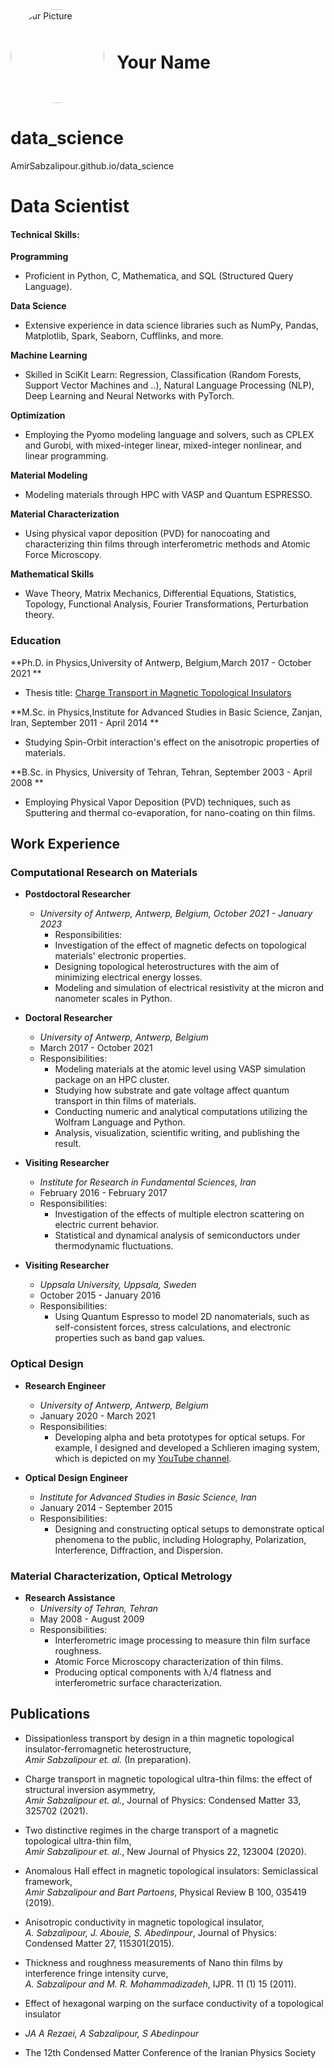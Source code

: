 <div style="display: flex; align-items: center;">
  <img src="your_picture.jpg" alt="Your Picture" width="150" height="150" style="border-radius: 50%; margin-right: 20px;">
  <h1>Your Name</h1>
</div>


# data_science
AmirSabzalipour.github.io/data_science

# Data Scientist

#### Technical Skills: 
**Programming**
- Proficient in Python, C, Mathematica, and SQL (Structured Query Language).
  
**Data Science**
- Extensive experience in data science libraries such as NumPy, Pandas, Matplotlib, Spark, Seaborn, Cufflinks, and more.
  
**Machine Learning**
- Skilled in SciKit Learn: Regression, Classification (Random Forests, Support Vector Machines and ..), Natural Language Processing (NLP), Deep Learning and Neural Networks with PyTorch.
  
**Optimization**
- Employing the Pyomo modeling language and solvers, such as CPLEX and Gurobi, with mixed-integer linear, mixed-integer nonlinear, and linear programming.

**Material Modeling**
- Modeling materials through HPC with VASP and Quantum ESPRESSO.

**Material Characterization**
- Using physical vapor deposition (PVD) for nanocoating and characterizing thin films through interferometric methods and Atomic Force Microscopy.

**Mathematical Skills**
- Wave Theory, Matrix Mechanics, Differential Equations, Statistics, Topology, Functional Analysis, Fourier Transformations, Perturbation theory.

### Education

**Ph.D. in Physics,University of Antwerp, Belgium,March 2017 - October 2021 **  

- Thesis title: [Charge Transport in Magnetic Topological Insulators](https://repository.uantwerpen.be/docstore/d:irua:8696)

**M.Sc. in Physics,Institute for Advanced Studies in Basic Science, Zanjan, Iran, September 2011 - April 2014 **  

- Studying Spin-Orbit interaction's effect on the anisotropic properties of materials.

**B.Sc. in Physics, University of Tehran, Tehran, September 2003 - April 2008 **  

- Employing Physical Vapor Deposition (PVD) techniques, such as Sputtering and thermal co-evaporation, for nano-coating on thin films.

## Work Experience

### Computational Research on Materials

- **Postdoctoral Researcher**
  - *University of Antwerp, Antwerp, Belgium, October 2021 - January 2023*
    - Responsibilities:
    - Investigation of the effect of magnetic defects on topological materials' electronic properties.
    - Designing topological heterostructures with the aim of minimizing electrical energy losses.
    - Modeling and simulation of electrical resistivity at the micron and nanometer scales in Python.

- **Doctoral Researcher**
  - *University of Antwerp, Antwerp, Belgium*
  - March 2017 - October 2021
  - Responsibilities:
    - Modeling materials at the atomic level using VASP simulation package on an HPC cluster.
    - Studying how substrate and gate voltage affect quantum transport in thin films of materials.
    - Conducting numeric and analytical computations utilizing the Wolfram Language and Python.
    - Analysis, visualization, scientific writing, and publishing the result.

- **Visiting Researcher**
  - *Institute for Research in Fundamental Sciences, Iran*
  - February 2016 - February 2017
  - Responsibilities:
    - Investigation of the effects of multiple electron scattering on electric current behavior.
    - Statistical and dynamical analysis of semiconductors under thermodynamic fluctuations.

- **Visiting Researcher**
  - *Uppsala University, Uppsala, Sweden*
  - October 2015 - January 2016
  - Responsibilities:
    - Using Quantum Espresso to model 2D nanomaterials, such as self-consistent forces, stress calculations, and electronic properties such as band gap values.

### Optical Design

- **Research Engineer**
  - *University of Antwerp, Antwerp, Belgium*
  - January 2020 - March 2021
  - Responsibilities:
    - Developing alpha and beta prototypes for optical setups. For example, I designed and developed a Schlieren imaging system, which is depicted on my [YouTube channel](https://www.youtube.com/channel/UC0ghSST2dX-Yt1UBAKqMLZA).

- **Optical Design Engineer**
  - *Institute for Advanced Studies in Basic Science, Iran*
  - January 2014 - September 2015
  - Responsibilities:
    - Designing and constructing optical setups to demonstrate optical phenomena to the public, including Holography, Polarization, Interference, Diffraction, and Dispersion.

### Material Characterization, Optical Metrology

- **Research Assistance**
  - *University of Tehran, Tehran*
  - May 2008 - August 2009
  - Responsibilities:
    - Interferometric image processing to measure thin film surface roughness.
    - Atomic Force Microscopy characterization of thin films.
    - Producing optical components with λ/4 flatness and interferometric surface characterization.

## Publications
- Dissipationless transport by design in a thin magnetic topological insulator-ferromagnetic heterostructure,   
  *Amir Sabzalipour et. al.* (In preparation).
  
- Charge transport in magnetic topological ultra-thin films: the effect of structural inversion asymmetry,   
  *Amir Sabzalipour et. al.*, Journal of Physics: Condensed Matter 33, 325702 (2021).
  
- Two distinctive regimes in the charge transport of a magnetic topological ultra-thin film,   
  *Amir Sabzalipour et. al.*, New Journal of Physics 22, 123004 (2020).
  
- Anomalous Hall effect in magnetic topological insulators: Semiclassical framework,      
  *Amir Sabzalipour and Bart Partoens*, Physical Review B 100, 035419 (2019).
  
- Anisotropic conductivity in magnetic topological insulator,  
  *A. Sabzalipour, J. Abouie, S. Abedinpour*, Journal of Physics: Condensed Matter 27, 115301(2015).
  
- Thickness and roughness measurements of Nano thin films by interference fringe intensity curve,  
  *A. Sabzalipour and M. R. Mohammadizadeh*, IJPR. 11 (1) 15 (2011).
  
- Effect of hexagonal warping on the surface conductivity of a topological insulator  
- *JA A Rezaei, A Sabzalipour, S Abedinpour*  
- The 12th Condensed Matter Conference of the Iranian Physics Society

